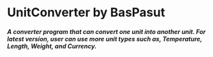 # UnitConverter by BasPasut

##### A converter program that can convert one unit into another unit. For latest version, user can use more unit types such as, Temperature, Length, Weight, and Currency.